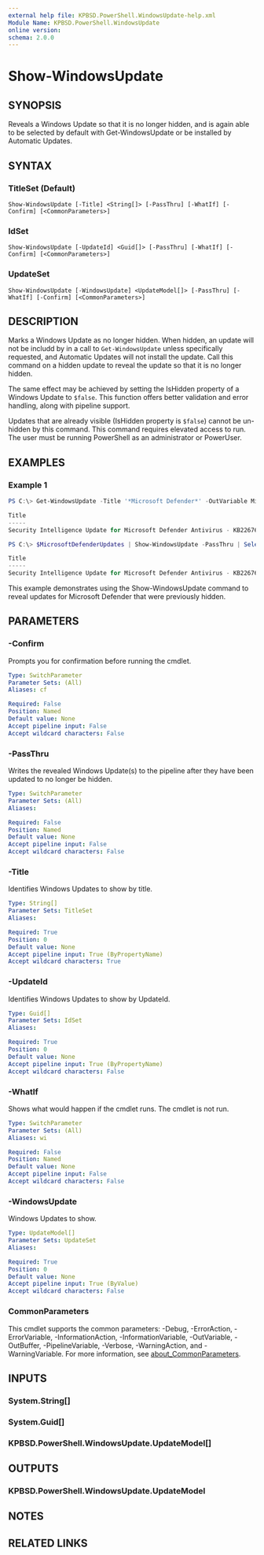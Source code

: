 ```yaml
---
external help file: KPBSD.PowerShell.WindowsUpdate-help.xml
Module Name: KPBSD.PowerShell.WindowsUpdate
online version:
schema: 2.0.0
---
```


# Show-WindowsUpdate

## SYNOPSIS
Reveals a Windows Update so that it is no longer hidden, and is again able to be selected by default with
Get-WindowsUpdate or be installed by Automatic Updates.

## SYNTAX

### TitleSet (Default)
```
Show-WindowsUpdate [-Title] <String[]> [-PassThru] [-WhatIf] [-Confirm] [<CommonParameters>]
```

### IdSet
```
Show-WindowsUpdate [-UpdateId] <Guid[]> [-PassThru] [-WhatIf] [-Confirm] [<CommonParameters>]
```

### UpdateSet
```
Show-WindowsUpdate [-WindowsUpdate] <UpdateModel[]> [-PassThru] [-WhatIf] [-Confirm] [<CommonParameters>]
```

## DESCRIPTION
Marks a Windows Update as no longer hidden. When hidden, an update will not be includd by in a call to
`Get-WindowsUpdate` unless specifically requested, and Automatic Updates will not install the update.
Call this command on a hidden update to reveal the update so that it is no longer hidden.

The same effect may be achieved by setting the IsHidden property of a Windows Update to `$false`. This function
offers better validation and error handling, along with pipeline support.

Updates that are already visible (IsHidden property is `$false`) cannot be un-hidden by this command. This
command requires elevated access to run. The user must be running PowerShell as an administrator or PowerUser.

## EXAMPLES

### Example 1
```powershell
PS C:\> Get-WindowsUpdate -Title '*Microsoft Defender*' -OutVariable MicrosoftDefenderUpdates -IncludeHidden | Select-Object -Property Title, UpdateId, IsHidden

Title                                                                                           UpdateId                             IsHidden    
-----                                                                                           --------                             ------------
Security Intelligence Update for Microsoft Defender Antivirus - KB2267602 (Version 1.359.852.0) 8b90b97d-5c4d-44c9-89a1-0260a178d00e True        

PS C:\> $MicrosoftDefenderUpdates | Show-WindowsUpdate -PassThru | Select-Object -Property Title, UpdateId, IsHidden

Title                                                                                           UpdateId                             IsHidden    
-----                                                                                           --------                             ------------
Security Intelligence Update for Microsoft Defender Antivirus - KB2267602 (Version 1.359.852.0) 8b90b97d-5c4d-44c9-89a1-0260a178d00e False        

```

This example demonstrates using the Show-WindowsUpdate command to reveal updates for Microsoft Defender that were previously hidden.

## PARAMETERS

### -Confirm
Prompts you for confirmation before running the cmdlet.

```yaml
Type: SwitchParameter
Parameter Sets: (All)
Aliases: cf

Required: False
Position: Named
Default value: None
Accept pipeline input: False
Accept wildcard characters: False
```

### -PassThru
Writes the revealed Windows Update(s) to the pipeline after they have been updated to no longer be hidden.

```yaml
Type: SwitchParameter
Parameter Sets: (All)
Aliases:

Required: False
Position: Named
Default value: None
Accept pipeline input: False
Accept wildcard characters: False
```

### -Title
Identifies Windows Updates to show by title.

```yaml
Type: String[]
Parameter Sets: TitleSet
Aliases:

Required: True
Position: 0
Default value: None
Accept pipeline input: True (ByPropertyName)
Accept wildcard characters: True
```

### -UpdateId
Identifies Windows Updates to show by UpdateId.

```yaml
Type: Guid[]
Parameter Sets: IdSet
Aliases:

Required: True
Position: 0
Default value: None
Accept pipeline input: True (ByPropertyName)
Accept wildcard characters: False
```

### -WhatIf
Shows what would happen if the cmdlet runs.
The cmdlet is not run.

```yaml
Type: SwitchParameter
Parameter Sets: (All)
Aliases: wi

Required: False
Position: Named
Default value: None
Accept pipeline input: False
Accept wildcard characters: False
```

### -WindowsUpdate
Windows Updates to show.

```yaml
Type: UpdateModel[]
Parameter Sets: UpdateSet
Aliases:

Required: True
Position: 0
Default value: None
Accept pipeline input: True (ByValue)
Accept wildcard characters: False
```

### CommonParameters
This cmdlet supports the common parameters: -Debug, -ErrorAction, -ErrorVariable, -InformationAction, -InformationVariable, -OutVariable, -OutBuffer, -PipelineVariable, -Verbose, -WarningAction, and -WarningVariable. For more information, see [about_CommonParameters](http://go.microsoft.com/fwlink/?LinkID=113216).

## INPUTS

### System.String[]

### System.Guid[]

### KPBSD.PowerShell.WindowsUpdate.UpdateModel[]

## OUTPUTS

### KPBSD.PowerShell.WindowsUpdate.UpdateModel

## NOTES

## RELATED LINKS
